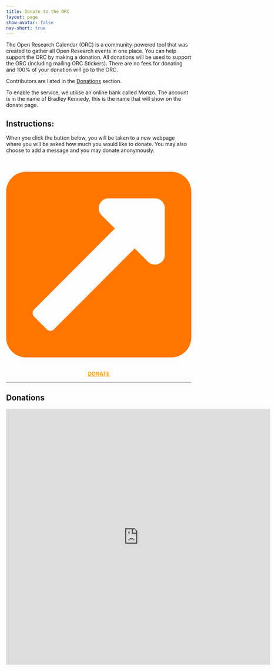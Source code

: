 ```yaml
---
title: Donate to the ORC
layout: page
show-avatar: false
nav-short: true
---
```

The Open Research Calendar (ORC) is a community-powered tool that was created to gather all Open Research events in one place.  You can help support the ORC by making a donation. All donations will be used to support the ORC (including mailing ORC Stickers). There are no fees for donating and 100% of your donation will go to the ORC.

Contributors are listed in the [Donations](#donations) section.

To enable the service, we utilise an online bank called Monzo. The account is in the name of Bradley Kennedy, this is the name that will show on the donate page.

## Instructions:
When you click the button below, you will be taken to a new webpage where you will be asked how much you would like to donate. You may also choose to add a message and you may donate anonymously.

<p style="text-align: center;"><sup><svg class="svg-inline--fa fa-external-link-square-alt fa-w-14" aria-hidden="true" focusable="false" data-prefix="fas" data-icon="external-link-square-alt" role="img" xmlns="http://www.w3.org/2000/svg" viewBox="0 0 448 512" data-fa-i2svg=""><path fill="#FF7700" d="M448 80v352c0 26.51-21.49 48-48 48H48c-26.51 0-48-21.49-48-48V80c0-26.51 21.49-48 48-48h352c26.51 0 48 21.49 48 48zm-88 16H248.029c-21.313 0-32.08 25.861-16.971 40.971l31.984 31.987L67.515 364.485c-4.686 4.686-4.686 12.284 0 16.971l31.029 31.029c4.687 4.686 12.285 4.686 16.971 0l195.526-195.526 31.988 31.991C358.058 263.977 384 253.425 384 231.979V120c0-13.255-10.745-24-24-24z"></path></svg></sup><a href="https://tripetto.app/run/G3TLFKM5L0" target="_blank"><span style="text-decoration: underline;"><strong><span style="color: #ff9900; text-decoration: underline;">DONATE</span></strong></span></a></p>  

---

## Donations

<div><iframe width="719" height="695" seamless frameborder="0" scrolling="no" src="https://docs.google.com/spreadsheets/d/e/2PACX-1vSVnLFmCQX0ur6V6RrZFicPxoyJQe-1Uy1QlqdHPiVfAdIta5ElY_fIxQik098gXeG9qgnrEvSvJvDH/pubchart?oid=1219936393&amp;format=image"></iframe>
</div>
